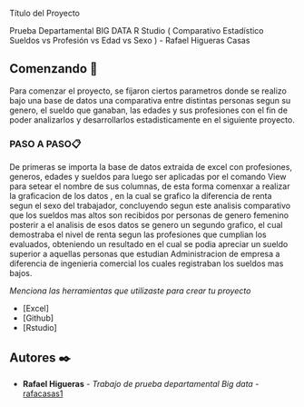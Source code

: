  Título del Proyecto

Prueba Departamental BIG DATA R Studio ( Comparativo Estadístico Sueldos vs Profesión vs Edad vs Sexo ) - Rafael Higueras Casas 

## Comenzando 🚀

Para comenzar el proyecto, se fijaron ciertos parametros donde se realizo bajo una base de datos una comparativa entre distintas personas segun su genero, el sueldo que ganaban, las edades y sus profesiones  con el fin de poder analizarlos y desarrollarlos estadisticamente en el siguiente proyecto.


### PASO A PASO📋
 De primeras se importa la base de datos extraida de excel con profesiones, generos, edades y sueldos para luego ser aplicadas por el comando  View  para setear el nombre de sus columnas, de esta forma comenxar a realizar la graficacion de los datos , en la cual se grafico la diferencia de renta segun el sexo del trabajador, concluyendo segun este analisis comparativo que los sueldos mas altos son recibidos por personas de genero femenino posterir a el analisis de esos datos se genero un segundo grafico, el cual demostraba el nivel de renta segun las profesiones que cumplian los evaluados, obteniendo un resultado en el cual se podia apreciar un sueldo superior a aquellas personas que estudian Administracion de empresa a diferencia de ingenieria comercial los cuales registraban los sueldos mas bajos. 

_Menciona las herramientas que utilizaste para crear tu proyecto_


* [Excel]
* [Github]
* [Rstudio]

## Autores ✒️


* **Rafael Higueras** - *Trabajo de prueba departamental Big data* - [rafacasas1](https://github.com/rafacasas1)


